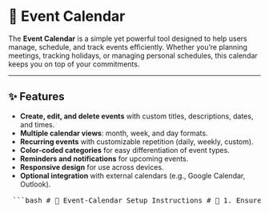 # 📅 Event Calendar

The **Event Calendar** is a simple yet powerful tool designed to help users manage, schedule, and track events efficiently. Whether you’re planning meetings, tracking holidays, or managing personal schedules, this calendar keeps you on top of your commitments.

---

## ✨ Features

- **Create, edit, and delete events** with custom titles, descriptions, dates, and times.
- **Multiple calendar views**: month, week, and day formats.
- **Recurring events** with customizable repetition (daily, weekly, custom).
- **Color-coded categories** for easy differentiation of event types.
- **Reminders and notifications** for upcoming events.
- **Responsive design** for use across devices.
- **Optional integration** with external calendars (e.g., Google Calendar, Outlook).


<pre> ```bash # 📅 Event-Calendar Setup Instructions # 🚀 1. Ensure Node.js is Installed # Open your terminal or command prompt and check the Node.js version: node -v # If you see a version number (e.g., v18.x.x or higher), you're good to go. # If not, download and install Node.js from https://nodejs.org (LTS version recommended). # 📁 2. Navigate to Your Project Directory cd Documents/Event-Calendar # 📦 3. Install Project Dependencies npm install # Or if you prefer Yarn: # yarn install # 🔐 4. Set Up Environment Variables (For AI Features) # Edit the .env file in the root of your project (Event-Calendar/.env): # GEMINI_API_KEY=YOUR_ACTUAL_GEMINI_API_KEY # Replace YOUR_ACTUAL_GEMINI_API_KEY with your actual Gemini API key from Google AI Studio. # If you don’t plan to use the AI features immediately, the calendar and event management will work, # but Smart Schedule will likely fail. # 🏃 5. Run the Development Server npm run dev # Or if using Yarn: # yarn dev # You should see output like: # ✓ Ready in x.xxs # ● Next.js 15.x.x # Local: http://localhost:9002 # 🌐 6. Access the App in Your Browser # Open your browser and go to: # http://localhost:9002 # (The port may vary if 9002 is occupied.) # 🧠 7. (Optional) Developing AI Features with Genkit # In a separate terminal window, navigate to the project directory and run: npm run genkit:dev # Or for auto-reloading on changes: npm run genkit:watch # This runs Genkit (usually at http://localhost:4000) for testing and inspecting AI flows. # The Next.js app will continue to call these flows as server actions. # 🎉 That’s It! # Your Eventide Calendar app is now running locally! # You can make changes to the code, and the dev server will auto-reload. ``` </pre>
